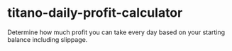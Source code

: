 # titano-daily-profit-calculator
Determine how much profit you can take every day based on your starting balance including slippage.
